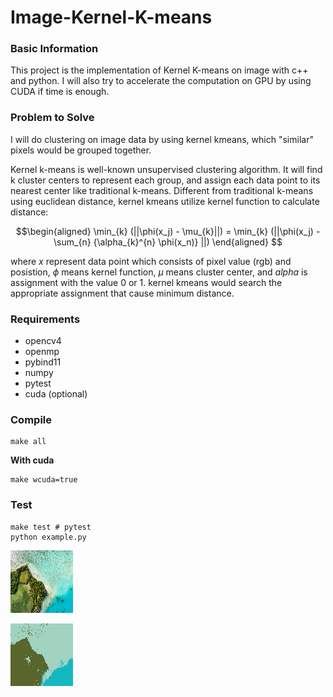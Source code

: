 # Image-Kernel-K-means

### Basic Information
This project is the implementation of Kernel K-means on image with c++ and python. I will also try to accelerate the computation on GPU by using CUDA if time is enough.

### Problem to Solve
I will do clustering on image data by using kernel kmeans, which "similar" pixels would be grouped together. 

Kernel k-means is well-known unsupervised clustering algorithm. It will find k cluster centers to represent each group, and assign each data point to its nearest center like traditional k-means. Different from traditional k-means using euclidean distance, kernel kmeans utilize kernel function to calculate distance:

$$\begin{aligned}
\min_{k} (||\phi(x_j) - \mu_{k}||) = \min_{k} (||\phi(x_j) - \sum_{n} {\alpha_{k}^{n} \phi(x_n)} ||)
\end{aligned}
$$

where $x$ represent data point which consists of pixel value (rgb) and posistion, $\phi$ means kernel function, $\mu$ means cluster center, and $alpha$ is assignment with the value 0 or 1. kernel kmeans would search the appropriate assignment that cause minimum distance.


### Requirements
-   opencv4
-   openmp
-   pybind11
-   numpy
-   pytest
-   cuda (optional)

### Compile
```
make all
```
**With cuda**
```
make wcuda=true
```

### Test
```
make test # pytest
python example.py
```

![input image](./proj/image1.png "input image")

![result](./proj/result/image1_result.png "kmeans result")
